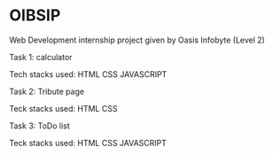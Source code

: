 # OIBSIP

Web Development internship project given by Oasis Infobyte (Level 2)

Task 1: calculator

Tech stacks used: HTML CSS JAVASCRIPT

Task 2: Tribute page

Teck stacks used: HTML CSS

Task 3: ToDo list

Teck stacks used: HTML CSS JAVASCRIPT

